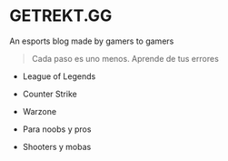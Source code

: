 # GETREKT.GG

An esports blog made by gamers to gamers 

> Cada paso es uno menos. Aprende de tus errores

* League of Legends
* Counter Strike
* Warzone

* Para noobs y pros
* Shooters y mobas